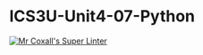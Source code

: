# ICS3U-Unit4-07-Python

[![Mr Coxall's Super Linter](https://github.com/marshall-demars/ICS3U-Unit4-07-Python/workflows/Mr%20Coxall's%20Super%20Linter/badge.svg)](https://github.com/marshall-demars/ICS3U-Unit4-04-Python/actions/)
